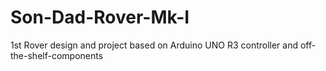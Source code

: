 # Son-Dad-Rover-Mk-I
1st Rover design and project based on Arduino UNO R3 controller and off-the-shelf-components
